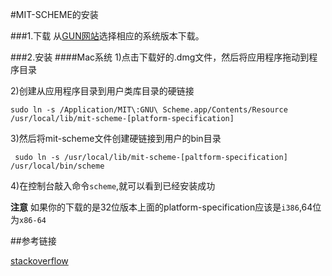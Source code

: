 #MIT-SCHEME的安装

###1.下载
从[GUN网站](http://www.gnu.org/software/mit-scheme)选择相应的系统版本下载。

###2.安装
####Mac系统
1)点击下载好的.dmg文件，然后将应用程序拖动到程序目录

2)创建从应用程序目录到用户类库目录的硬链接
    
    sudo ln -s /Application/MIT\:GNU\ Scheme.app/Contents/Resource /usr/local/lib/mit-scheme-[platform-specification]

3)然后将mit-scheme文件创建硬链接到用户的bin目录

     sudo ln -s /usr/local/lib/mit-scheme-[paltform-specification] /usr/local/bin/scheme

4)在控制台敲入命令`scheme`,就可以看到已经安装成功

**注意** 如果你的下载的是32位版本上面的platform-specification应该是`i386`,64位为`x86-64`


##参考链接

[stackoverflow](http://stackoverflow.com/questions/12322434/how-to-install-mit-scheme-on-mac)
